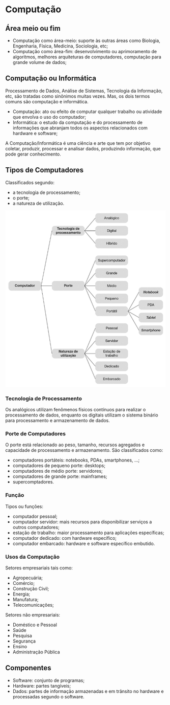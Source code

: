 # Computação

## Área meio ou fim

* Computação como área-meio: suporte às outras áreas como Biologia, Engenharia, Física, Medicina, Sociologia, etc;
* Computação como área-fim: desenvolvimento ou aprimoramento de algoritmos, melhores arquiteturas de computadores, computação para grande volume de dados;

## Computação ou Informática

Processamento de Dados, Análise de Sistemas, Tecnologia da Informação, etc, são tratadas como sinônimos muitas vezes. Mas, os dois termos comuns são computação e informática.

* Computação: ato ou efeito de computar qualquer trabalho ou atividade que envolva o uso do computador;
* Informática: o estudo da computação e do processamento de informações que abranjam todos os aspectos relacionados com hardware e software;

A Computação/Informática é uma ciência e arte que tem por objetivo coletar, produzir, processar e analisar dados, produzindo informação, que pode gerar conhecimento.

## Tipos de Computadores

Classificados segundo:

* a tecnologia de processamento;
* o porte;
* a natureza de utilização.

![Classificação de Computadores](classificacao-computadores.png)

### Tecnologia de Processamento

Os analógicos utilizam fenômenos físicos contínuos para realizar o processamento de dados, enquanto os digitais utilizam o sistema binário para processamento e armazenamento de dados.

### Porte de Computadores

O porte está relacionado ao peso, tamanho, recursos agregados e capacidade de processamento e armazenamento. São classificados como:

* computadores portáteis: notebooks, PDAs, smartphones, ...;
* computadores de pequeno porte: desktops;
* computadores de médio porte: servidores;
* computadores de grande porte: mainframes;
* supercomptadores.

### Função

Tipos ou funções:

* computador pessoal;
* computador servidor: mais recursos para disponibilizar serviços a outros computadores;
* estação de trabalho: maior processamento para aplicações específicas;
* computador dedicado: com hardware específico;
* computador embarcado: hardware e software específico embutido.

### Usos da Computação

Setores empresariais tais como:

* Agropecuária;
* Comércio;
* Construção Civil;
* Energia;
* Manufatura;
* Telecomunicações;

Setores não empresariais:

* Doméstico e Pessoal
* Saúde
* Pesquisa
* Segurança
* Ensino
* Administração Pública

## Componentes

* Software: conjunto de programas;
* Hardware: partes tangíveis;
* Dados: partes de informação armazenadas e em trânsito no hardware e processadas segundo o software.
